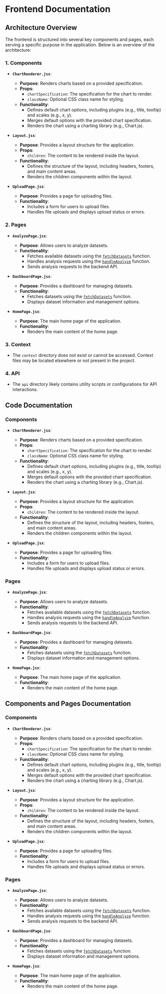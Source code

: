 # Frontend Documentation

## Architecture Overview

The frontend is structured into several key components and pages, each serving a specific purpose in the application. Below is an overview of the architecture:

### 1. Components
- **`ChartRenderer.jsx`**:
  - **Purpose**: Renders charts based on a provided specification.
  - **Props**:
    - `chartSpecification`: The specification for the chart to render.
    - `className`: Optional CSS class name for styling.
  - **Functionality**:
    - Defines default chart options, including plugins (e.g., title, tooltip) and scales (e.g., x, y).
    - Merges default options with the provided chart specification.
    - Renders the chart using a charting library (e.g., Chart.js).

- **`Layout.jsx`**:
  - **Purpose**: Provides a layout structure for the application.
  - **Props**:
    - `children`: The content to be rendered inside the layout.
  - **Functionality**:
    - Defines the structure of the layout, including headers, footers, and main content areas.
    - Renders the children components within the layout.

- **`UploadPage.jsx`**:
  - **Purpose**: Provides a page for uploading files.
  - **Functionality**:
    - Includes a form for users to upload files.
    - Handles file uploads and displays upload status or errors.

### 2. Pages
- **`AnalyzePage.jsx`**:
  - **Purpose**: Allows users to analyze datasets.
  - **Functionality**:
    - Fetches available datasets using the [`fetchDatasets`](frontend/src/pages/AnalyzePage.jsx:14-33) function.
    - Handles analysis requests using the [`handleAnalyze`](frontend/src/pages/AnalyzePage.jsx:38-68) function.
    - Sends analysis requests to the backend API.

- **`DashboardPage.jsx`**:
  - **Purpose**: Provides a dashboard for managing datasets.
  - **Functionality**:
    - Fetches datasets using the [`fetchDatasets`](frontend/src/pages/DashboardPage.jsx:10-24) function.
    - Displays dataset information and management options.

- **`HomePage.jsx`**:
  - **Purpose**: The main home page of the application.
  - **Functionality**:
    - Renders the main content of the home page.

### 3. Context
- The `context` directory does not exist or cannot be accessed. Context files may be located elsewhere or not present in the project.

### 4. API
- The `api` directory likely contains utility scripts or configurations for API interactions.

## Code Documentation

### Components

- **`ChartRenderer.jsx`**:
  - **Purpose**: Renders charts based on a provided specification.
  - **Props**:
    - `chartSpecification`: The specification for the chart to render.
    - `className`: Optional CSS class name for styling.
  - **Functionality**:
    - Defines default chart options, including plugins (e.g., title, tooltip) and scales (e.g., x, y).
    - Merges default options with the provided chart specification.
    - Renders the chart using a charting library (e.g., Chart.js).

- **`Layout.jsx`**:
  - **Purpose**: Provides a layout structure for the application.
  - **Props**:
    - `children`: The content to be rendered inside the layout.
  - **Functionality**:
    - Defines the structure of the layout, including headers, footers, and main content areas.
    - Renders the children components within the layout.

- **`UploadPage.jsx`**:
  - **Purpose**: Provides a page for uploading files.
  - **Functionality**:
    - Includes a form for users to upload files.
    - Handles file uploads and displays upload status or errors.

### Pages

- **`AnalyzePage.jsx`**:
  - **Purpose**: Allows users to analyze datasets.
  - **Functionality**:
    - Fetches available datasets using the [`fetchDatasets`](frontend/src/pages/AnalyzePage.jsx:14-33) function.
    - Handles analysis requests using the [`handleAnalyze`](frontend/src/pages/AnalyzePage.jsx:38-68) function.
    - Sends analysis requests to the backend API.

- **`DashboardPage.jsx`**:
  - **Purpose**: Provides a dashboard for managing datasets.
  - **Functionality**:
    - Fetches datasets using the [`fetchDatasets`](frontend/src/pages/DashboardPage.jsx:10-24) function.
    - Displays dataset information and management options.

- **`HomePage.jsx`**:
  - **Purpose**: The main home page of the application.
  - **Functionality**:
    - Renders the main content of the home page.

## Components and Pages Documentation

### Components

- **`ChartRenderer.jsx`**:
  - **Purpose**: Renders charts based on a provided specification.
  - **Props**:
    - `chartSpecification`: The specification for the chart to render.
    - `className`: Optional CSS class name for styling.
  - **Functionality**:
    - Defines default chart options, including plugins (e.g., title, tooltip) and scales (e.g., x, y).
    - Merges default options with the provided chart specification.
    - Renders the chart using a charting library (e.g., Chart.js).

- **`Layout.jsx`**:
  - **Purpose**: Provides a layout structure for the application.
  - **Props**:
    - `children`: The content to be rendered inside the layout.
  - **Functionality**:
    - Defines the structure of the layout, including headers, footers, and main content areas.
    - Renders the children components within the layout.

- **`UploadPage.jsx`**:
  - **Purpose**: Provides a page for uploading files.
  - **Functionality**:
    - Includes a form for users to upload files.
    - Handles file uploads and displays upload status or errors.

### Pages

- **`AnalyzePage.jsx`**:
  - **Purpose**: Allows users to analyze datasets.
  - **Functionality**:
    - Fetches available datasets using the [`fetchDatasets`](frontend/src/pages/AnalyzePage.jsx:14-33) function.
    - Handles analysis requests using the [`handleAnalyze`](frontend/src/pages/AnalyzePage.jsx:38-68) function.
    - Sends analysis requests to the backend API.

- **`DashboardPage.jsx`**:
  - **Purpose**: Provides a dashboard for managing datasets.
  - **Functionality**:
    - Fetches datasets using the [`fetchDatasets`](frontend/src/pages/DashboardPage.jsx:10-24) function.
    - Displays dataset information and management options.

- **`HomePage.jsx`**:
  - **Purpose**: The main home page of the application.
  - **Functionality**:
    - Renders the main content of the home page.
